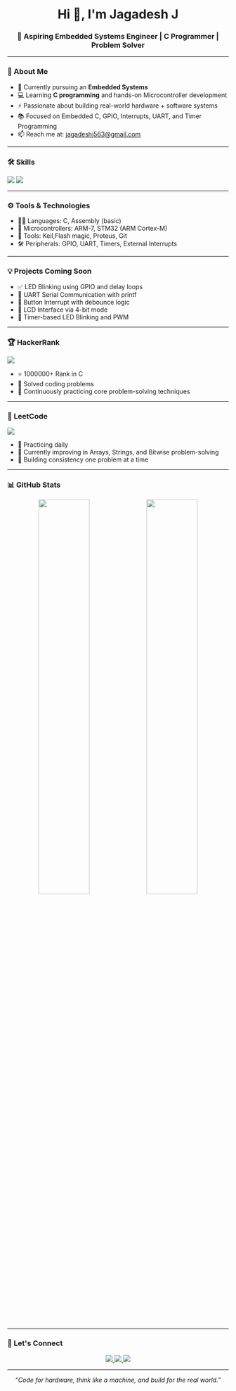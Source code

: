 <!-- Banner Image -->
<p align="center">
<h1 align="center">Hi 👋, I'm Jagadesh J</h1>
<h3 align="center">🎯 Aspiring Embedded Systems Engineer | C Programmer | Problem Solver</h3>

---

### 🧠 About Me

- 🔭 Currently pursuing an **Embedded Systems**
- 💻 Learning **C programming** and hands-on Microcontroller development
- ⚡ Passionate about building real-world hardware + software systems
- 📚 Focused on Embedded C, GPIO, Interrupts, UART, and Timer Programming
- 📫 Reach me at: [jagadeshj563@gmail.com](mailto:jagadeshj563@gmail.com)

---

### 🛠️ Skills

<p align="left">
  <img src="https://img.shields.io/badge/C%20Language-00599C?style=for-the-badge&logo=c&logoColor=white" />
  <img src="https://img.shields.io/badge/Embedded%20Systems-blue?style=for-the-badge" />
</p>

---

### ⚙️ Tools & Technologies

- 👨‍💻 Languages: C, Assembly (basic)
- 🔌 Microcontrollers: ARM-7, STM32 (ARM Cortex-M)
- 🔧 Tools: Keil,Flash magic, Proteus, Git
- 🛠️ Peripherals: GPIO, UART, Timers, External Interrupts

---

### 💡 Projects Coming Soon

- ✅ LED Blinking using GPIO and delay loops
- 🔄 UART Serial Communication with printf
- 🔄 Button Interrupt with debounce logic
- 🔄 LCD Interface via 4-bit mode
- 🔄 Timer-based LED Blinking and PWM

---

### 🏆 HackerRank

<p align="left">
  <a href="https://www.hackerrank.com/jagadeshj563" target="_blank">
    <img src="https://img.shields.io/badge/HackerRank-2EC866?style=for-the-badge&logo=HackerRank&logoColor=white" />
  </a>
</p>

- ⭐ 1000000+ Rank in C
- 🧠 Solved coding problems
- 🔁 Continuously practicing core problem-solving techniques

---

### 📘 LeetCode

<p align="left">
  <a href="https://leetcode.com/17-Jagadesh/" target="_blank">
    <img src="https://img.shields.io/badge/LeetCode-FFA116?style=for-the-badge&logo=LeetCode&logoColor=black" />
  </a>
</p>


- 🧠 Practicing daily
- 📘 Currently improving in Arrays, Strings, and Bitwise problem-solving
- 🏁 Building consistency one problem at a time

---

### 📊 GitHub Stats

<p align="center">
  <img src="https://github-readme-stats.vercel.app/api?username=Jagadesh017-J&show_icons=true&theme=radical" width="48%" />
  <img src="https://github-readme-streak-stats.herokuapp.com/?user=Jagadesh017-J&theme=radical" width="48%" />
</p>

---

### 🔗 Let's Connect

<p align="center">
  <a href="https://www.linkedin.com/in/jagadesh-j-a6a049315/" target="_blank">
    <img src="https://img.shields.io/badge/LinkedIn-0A66C2?style=for-the-badge&logo=linkedin&logoColor=white" />
  </a>
  <a href="https://www.hackerrank.com/jagadeshj563" target="_blank">
    <img src="https://img.shields.io/badge/HackerRank-2EC866?style=for-the-badge&logo=HackerRank&logoColor=white" />
  </a>
  <a href="https://leetcode.com/17-Jagadesh/" target="_blank">
    <img src="https://img.shields.io/badge/LeetCode-FFA116?style=for-the-badge&logo=LeetCode&logoColor=black" />
  </a>
</p>

---

<p align="center"><i>“Code for hardware, think like a machine, and build for the real world.”</i></p>

